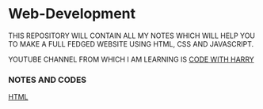 # Web-Development

THIS REPOSITORY WILL CONTAIN ALL MY NOTES WHICH WILL HELP YOU TO MAKE A FULL FEDGED WEBSITE USING HTML, CSS AND JAVASCRIPT. 

YOUTUBE CHANNEL FROM WHICH I AM LEARNING IS 
<a href="https://www.youtube.com/playlist?list=PLu0W_9lII9agiCUZYRsvtGTXdxkzPyItg"> CODE WITH HARRY </a>

<h3> NOTES AND CODES </h3>
<a href="https://github.com/Pranit5895/Web-Development/tree/main/Notes-And-Code/HTML"> HTML </a>
